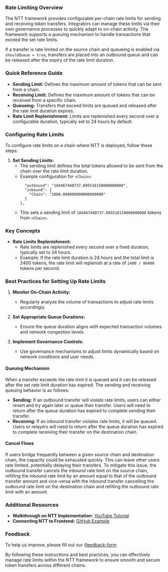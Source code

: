 ### Rate Limiting Overview

The NTT framework provides configurable per-chain rate limits for sending and receiving token transfers. Integrators can manage these limits via their own governance processes to quickly adapt to on-chain activity. The framework supports a queuing mechanism to handle transactions that exceed the set rate limits.

If a transfer is rate limited on the source chain and queueing is enabled via `shouldQueue = true`, transfers are placed into an outbound queue and can be released after the expiry of the rate limit duration.

### Quick Reference Guide

- **Sending Limit:** Defines the maximum amount of tokens that can be sent from a chain.
- **Receiving Limit:** Defines the maximum amount of tokens that can be received from a specific chain.
- **Queueing:** Transfers that exceed limits are queued and released after the rate limit duration expires.
- **Rate Limit Replenishment:** Limits are replenished every second over a configurable duration, typically set to 24 hours by default.

### Configuring Rate Limits

To configure rate limits on a chain where NTT is deployed, follow these steps:

1. **Set Sending Limits:**
   - The sending limit defines the total tokens allowed to be sent from the chain over the rate limit duration.
   - Example configuration for `<Chain>`:
     ``` "limits": {
       "outbound": "184467440737.095516150000000000",
       "inbound": {
         "Chain": "1000.000000000000000000"
       }
     },

     ```
   - This sets a sending limit of `184467440737.095516150000000000` tokens from `<Chain>`.

### Key Concepts

- **Rate Limits Replenishment:**
  - Rate limits are replenished every second over a fixed duration, typically set to 24 hours.
  - Example: If the rate limit duration is 24 hours and the total limit is 2400 tokens, the rate limit will replenish at a rate of `2400 / 86400` tokens per second.

### Best Practices for Setting Up Rate Limits

1. **Monitor On-Chain Activity:**
   - Regularly analyze the volume of transactions to adjust rate limits accordingly.

2. **Set Appropriate Queue Durations:**
   - Ensure the queue duration aligns with expected transaction volumes and network congestion levels.

3. **Implement Governance Controls:**
   - Use governance mechanisms to adjust limits dynamically based on network conditions and user needs.

#### Queuing Mechanism

When a transfer exceeds the rate limit it is queued and it can be released after the set rate limit duration has expired. The sending and receiving queuing behavior is as follows:

*   **Sending:** If an outbound transfer will violate rate limits, users can either revert and try again later or queue their transfer. Users will need to return after the queue duration has expired to complete sending their transfer.
*   **Receiving:** If an inbound transfer violates rate limits, it will be queued. Users or relayers will need to return after the queue duration has expired to complete receiving their transfer on the destination chain.
    
#### Cancel Flows
    
If users bridge frequently between a given source chain and destination chain, the capacity could be exhausted quickly. This can leave other users rate limited, potentially delaying their transfers. To mitigate this issue, the outbound transfer cancels the inbound rate limit on the source chain, refilling the inbound rate limit by an amount equal to that of the outbound transfer amount and vice-versa with the inbound transfer cancelling the outbound rate limit on the destination chain and refilling the outbound rate limit with an amount.


### Additional Resources

- **Walkthrough on NTT Implementation:** [YouTube Tutorial](https://www.youtube.com/watch?v=J77hhlq2A8E&t=4881s)
- **Connecting NTT to Frontend:** [GitHub Example](https://github.com/evgeniko/example-connect/blob/main/src/App.tsx#L5C23-L81C4)

### Feedback

To help us improve, please fill out our ([feedback-form](https://docs.google.com/forms/u/0/d/e/1FAIpQLSe1dFhFmar3J4KcxCpKbQJQly0Uv2nzRguTdxSsyLx6PWhv3A/formResponse)

By following these instructions and best practices, you can effectively manage rate limits within the NTT framework to ensure smooth and secure token transfers across different chains.

